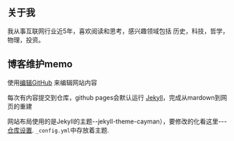 
## 关于我

我从事互联网行业近5年，喜欢阅读和思考，感兴趣领域包括 历史，科技，哲学，物理，投资。



## 博客维护memo

使用[编辑GitHub](https://github.com/chiechie/chiechie.github.io/edit/index.md) 来编辑网站内容

每次有内容提交到仓库，github pages会默认运行 [Jekyll](https://jekyllrb.com/)，完成从mardown到网页的重建

网站布局使用的是Jekyll的主题--jekyll-theme-cayman），要修改的化看这里---[仓库设置](https://github.com/chiechie/chiechie.github.io/settings).  `_config.yml`中存放着主题.





